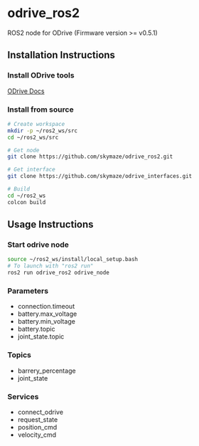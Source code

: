 # odrive_ros2
ROS2 node for ODrive (Firmware version >= v0.5.1)

## Installation Instructions

### Install ODrive tools
[ODrive Docs](https://docs.odriverobotics.com/)

### Install from source
```bash
# Create workspace
mkdir -p ~/ros2_ws/src
cd ~/ros2_ws/src

# Get node
git clone https://github.com/skymaze/odrive_ros2.git

# Get interface
git clone https://github.com/skymaze/odrive_interfaces.git

# Build
cd ~/ros2_ws
colcon build
```

## Usage Instructions

### Start odrive node
```bash
source ~/ros2_ws/install/local_setup.bash
# To launch with "ros2 run"
ros2 run odrive_ros2 odrive_node
```

### Parameters

- connection.timeout
- battery.max_voltage
- battery.min_voltage
- battery.topic
- joint_state.topic

### Topics

- barrery_percentage
- joint_state

### Services

- connect_odrive
- request_state
- position_cmd
- velocity_cmd